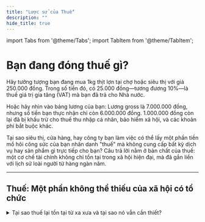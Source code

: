 ```yaml
---
title: "Lược sử của Thuế"
description: ""
hide_title: true
---
```


import Tabs from '@theme/Tabs';
import TabItem from '@theme/TabItem';

# Bạn đang đóng thuế gì?

<div className="hero-banner">
  <p>Hãy tưởng tượng bạn đang mua 1kg thịt lợn tại chợ hoặc siêu thị với giá 250.000 đồng. Trong số tiền đó, có 25.000 đồng—tương đương 10%—là thuế giá trị gia tăng (VAT) mà bạn đã trả cho Nhà nước.</p>
  <p>Hoặc hãy nhìn vào bảng lương của bạn: Lương gross là 7.000.000 đồng, nhưng số tiền bạn thực nhận chỉ còn 6.000.000 đồng. 1.000.000 đồng còn lại đã bị khấu trừ cho thuế thu nhập cá nhân, bảo hiểm xã hội, và các khoản phí bắt buộc khác.</p>
  <p className="hero-highlight">
    Tại sao siêu thị, cửa hàng, hay công ty bạn làm việc có thể lấy một phần tiền mồ hôi công sức của bạn nhân danh "thuế" mà không cung cấp bất kỳ dịch vụ hay sản phẩm gì trực tiếp cho bạn? Câu trả lời nằm ở bản chất của thuế: một cơ chế tài chính không chỉ tồn tại trong xã hội hiện đại, mà đã gắn liền với lịch sử loài người từ hàng ngàn năm.
  </p>
</div>

---

## Thuế: Một phần không thể thiếu của xã hội có tổ chức

<details>
  <summary>Tại sao thuế lại tồn tại từ xa xưa và tại sao nó vẫn cần thiết?</summary>
  <div>
    <p>
      Thuế không phải là một phát minh của thời hiện đại. Nó đã tồn tại từ những nền văn minh sơ khai nhất của loài người. Tại sao vậy? Bởi vì thuế là công cụ tài chính cơ bản để duy trì một xã hội có tổ chức. Từ thời Lưỡng Hà cổ đại (khoảng 3000 TCN), nơi người dân phải nộp một phần sản phẩm nông nghiệp cho các tư tế và quan lại, đến Ai Cập cổ đại, nơi thuế được sử dụng để xây dựng kim tự tháp và duy trì quân đội, thuế luôn là cầu nối giữa cá nhân và cộng đồng.
    </p>
    <p>
      Trong Kinh Thánh, khái niệm <strong>thuế thập phân</strong> (một phần mười) được đề cập như một nghĩa vụ tôn giáo và xã hội. Người dân phải nộp một phần mười thu nhập hoặc sản phẩm của mình cho đền thờ hoặc nhà nước. Điều này không chỉ là một nghĩa vụ tài chính, mà còn là một biểu tượng của sự đoàn kết và trách nhiệm cộng đồng.
    </p>
    <blockquote>
      "Thuế là thứ chúng ta phải trả cho một xã hội văn minh."
      <footer>— Oliver Wendell Holmes Jr., Thẩm phán Tối cao tòa án Hoa Kỳ, 1927</footer>
    </blockquote>
    <p>
      Câu nói trên của Thẩm phán Holmes nhấn mạnh rằng thuế không chỉ là một nghĩa vụ pháp lý, mà còn là một cam kết đối với sự tiến bộ và ổn định của xã hội. Khi bạn trả thuế, bạn đang đóng góp vào việc xây dựng trường học, bệnh viện, đường xá, hệ thống pháp luật, và an ninh quốc gia. Thuế là giá của một xã hội văn minh, nơi mọi người cùng chia sẻ gánh nặng để tạo dựng cuộc sống tốt đẹp hơn.
    </p>
  </div>
</details>




